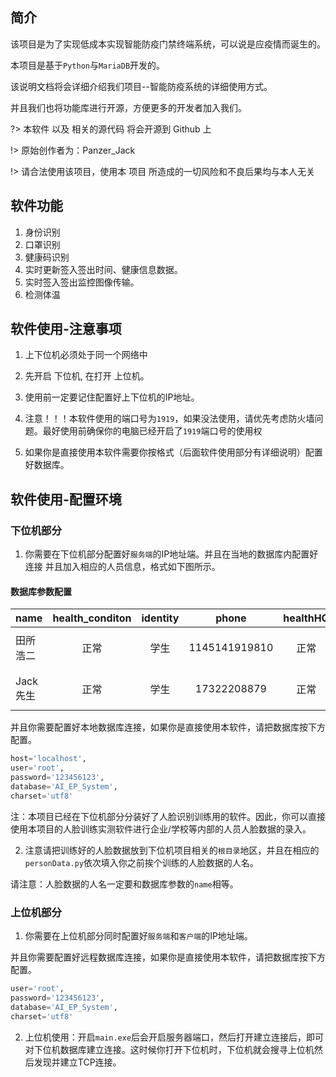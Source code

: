 ## 简介

该项目是为了实现低成本实现智能防疫门禁终端系统，可以说是应疫情而诞生的。

本项目是基于`Python`与`MariaDB`开发的。

该说明文档将会详细介绍我们项目--智能防疫系统的详细使用方式。

并且我们也将功能库进行开源，方便更多的开发者加入我们。

?> 本软件 以及 相关的源代码 将会开源到 Github 上

!> 原始创作者为：Panzer_Jack

!> 请合法使用该项目，使用本 项目 所造成的一切风险和不良后果均与本人无关

## 软件功能
1. 身份识别
2. 口罩识别
3. 健康码识别
4. 实时更新签入签出时间、健康信息数据。
5. 实时签入签出监控图像传输。
6. 检测体温

## 软件使用-注意事项

1. 上下位机必须处于同一个网络中

2. 先开启 下位机, 在打开 上位机。

3. 使用前一定要记住配置好上下位机的IP地址。

4. 注意！！！本软件使用的端口号为`1919`，如果没法使用，请优先考虑防火墙问题。最好使用前确保你的电脑已经开启了`1919`端口号的使用权

5. 如果你是直接使用本软件需要你按格式（后面软件使用部分有详细说明）配置好数据库。

## 软件使用-配置环境

### 下位机部分
1. 你需要在下位机部分配置好`服务端`的IP地址端。并且在当地的数据库内配置好连接 并且加入相应的人员信息，格式如下图所示。

#### 数据库参数配置

| name         | health_conditon | identity | phone           | healthHQ | temperation | checked | checkTime |
| ------- | :--------: | :----------: | :----------: | :----------: | :----------: | :----------: | :----------: |
| 田所浩二     | 正常            | 学生     |   1145141919810 | 正常     |       36.10 | 签出    | 2022-10-31 08:26:48 |
| Jack先生     | 正常            | 学生     |     17322208879 | 正常     |       36.50 | 签出    | 2022-10-31 09:32:14 |

并且你需要配置好本地数据库连接，如果你是直接使用本软件，请把数据库按下方配置。
```python
host='localhost',
user='root',
password='123456123',
database='AI_EP_System',
charset='utf8'
```

注：本项目已经在下位机部分分装好了人脸识别训练用的软件。因此，你可以直接使用本项目的人脸训练实测软件进行企业/学校等内部的人员人脸数据的录入。

2. 注意请把训练好的人脸数据放到下位机项目相关的`根目录`地区，并且在相应的`personData.py`依次填入你之前挨个训练的人脸数据的人名。

请注意：人脸数据的人名一定要和数据库参数的`name`相等。

### 上位机部分
1. 你需要在上位机部分同时配置好`服务端`和`客户端`的IP地址端。

并且你需要配置好远程数据库连接，如果你是直接使用本软件，请把数据库按下方配置。
```python
user='root',
password='123456123',
database='AI_EP_System',
charset='utf8'
```

2. 上位机使用：开启`main.exe`后会开启服务器端口，然后打开建立连接后，即可对下位机数据库建立连接。这时候你打开下位机时，下位机就会搜寻上位机然后发现并建立TCP连接。

